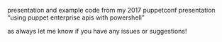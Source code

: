 presentation and example code from my 2017 puppetconf presentation “using puppet enterprise apis with powershell”

as always let me know if you have any issues or suggestions!

